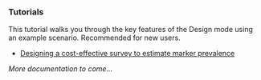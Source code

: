 ### Tutorials  

This tutorial walks you through the key features of the Design mode using an example scenario. Recommended for new users.  

- [Designing a cost-effective survey to estimate marker prevalence](https://github.com/AngusMcLure/PoolTools/wiki/Designing-a-cost%E2%80%90effective-survey-to-estimate-marker-prevalence)  

*More documentation to come...*
